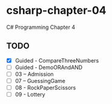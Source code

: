 # csharp-chapter-04
C# Programming Chapter 4

## TODO
- [X] Guided - CompareThreeNumbers
- [ ] Guided - DemoORAndAND
- [ ] 03 – Admission
- [ ] 07 – GuessingGame
- [ ] 08 - RockPaperScissors
- [ ] 09 - Lottery